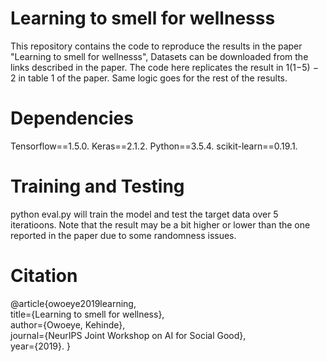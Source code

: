 # Learning to smell for wellnesss


This repository contains the code to reproduce the results in the paper "Learning to smell for wellnesss", Datasets can be downloaded from the links described in the paper. The code here replicates the result in 1(1−5) − 2 in table 1 of the paper. Same logic goes for the rest of the results.


# Dependencies
Tensorflow==1.5.0. 
Keras==2.1.2. 
Python==3.5.4. 
scikit-learn==0.19.1. 

# Training and Testing
python eval.py will train the model and test the target data over 5 iteratioons.
Note that the result may be a bit higher or lower than the one reported in the paper due to some randomness issues.

# Citation
@article{owoeye2019learning,  
  title={Learning to smell for wellness},  
  author={Owoeye, Kehinde},  
  journal={NeurIPS Joint Workshop on AI for Social Good},  
  year={2019}. 
}
